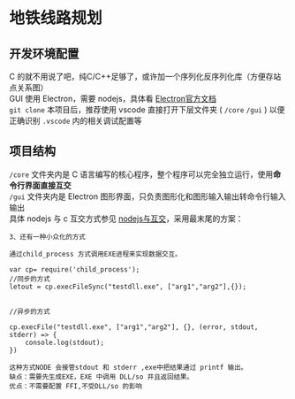 # 地铁线路规划

## 开发环境配置

C 的就不用说了吧，纯C/C++足够了，或许加一个序列化反序列化库（方便存站点关系图）  
GUI 使用 Electron，需要 nodejs，具体看 [Electron官方文档](https://www.electronjs.org/zh/docs/latest/tutorial/tutorial-prerequisites)  
`git clone` 本项目后，推荐使用 vscode 直接打开下层文件夹 ( `/core` `/gui` ) 以便正确识别 `.vscode` 内的相关调试配置等  

## 项目结构

`/core` 文件夹内是 C 语言编写的核心程序，整个程序可以完全独立运行，使用**命令行界面直接互交**  
`/gui` 文件夹内是 Electron 图形界面，只负责图形化和图形输入输出转命令行输入输出  
具体 nodejs 与 c 互交方式参见 [nodejs与互交](https://www.cnblogs.com/dong1/p/8890892.html)，采用最末尾的方案：  
```node
3、还有一种小众化的方式

通过child_process 方式调用EXE进程来实现数据交互。

var cp= require('child_process');
//同步的方式
letout = cp.execFileSync("testdll.exe", ["arg1","arg2"],{});


//异步的方式

cp.execFile("testdll.exe", ["arg1","arg2"], {}, (error, stdout, stderr) => {
    console.log(stdout);
})
 
这种方式NODE 会接管stdout 和 stderr ,exe中把结果通过 printf 输出。
缺点：需要先生成EXE，EXE 中调用 DLL/so 并且返回结果。
优点：不需要配置 FFI,不受DLL/so 的影响
```
